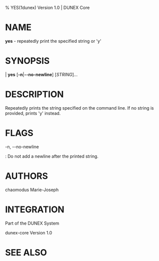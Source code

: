 % YES(1dunex) Version 1.0 | DUNEX Core

NAME
====

**yes** - repeatedly print the specified string or 'y'

SYNOPSIS
========

| **yes** \[**-n**|**\-\-no-newline**] [_STRING_]...

DESCRIPTION
===========

Repeatedly prints the string specified on the command line. If no string is provided, prints 'y' instead.

FLAGS
=====

-n, \-\-no-newline

: Do not add a newline after the printed string.

AUTHORS
=======

chaomodus
Marie-Joseph

INTEGRATION
===========

Part of the DUNEX System

dunex-core Version 1.0

SEE ALSO
========
